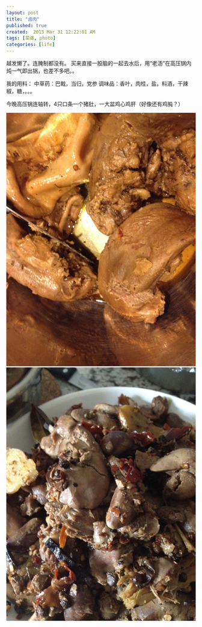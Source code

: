 ```yaml
---
layout: post
title: "卤肉"
published: true
created:  2013 Mar 31 12:22:01 AM
tags: [菜谱, photo]
categories: [life]
---
```



越发懒了。连腌制都没有。
买来直接一股脑的一起去水后，用“老汤”在高压锅内炖一气即出锅，也差不多吧。。


我的用料：
中草药：巴戟，当归，党参
调味品：香叶，肉桂，盐，料酒，干辣椒，糖，。。。

今晚高压锅连轴转，4只口条一个猪肚，一大盆鸡心鸡肝（好像还有鸡肫？）

![猪](/images/lurou1-1024x768.JPG "lurou1")
![鸡](/images/lurou2-1024x768.JPG "lurou2")


